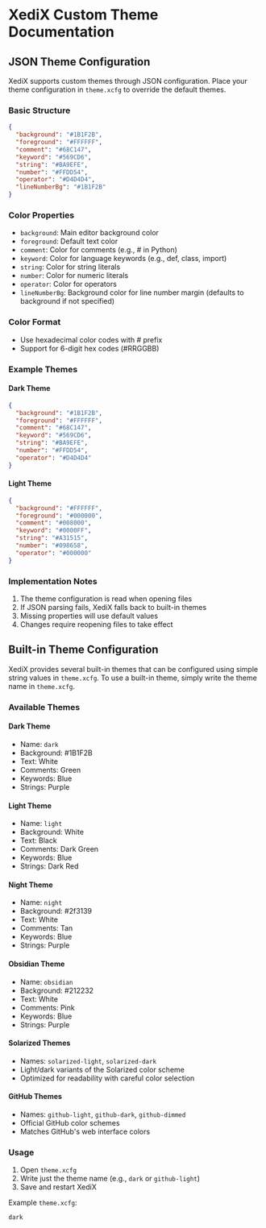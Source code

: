 # XediX Custom Theme Documentation

## JSON Theme Configuration

XediX supports custom themes through JSON configuration. Place your theme configuration in `theme.xcfg` to override the default themes.

### Basic Structure

```json
{
  "background": "#1B1F2B",
  "foreground": "#FFFFFF",
  "comment": "#68C147",
  "keyword": "#569CD6",
  "string": "#BA9EFE",
  "number": "#FFDD54",
  "operator": "#D4D4D4",
  "lineNumberBg": "#1B1F2B"
}
```

### Color Properties

- `background`: Main editor background color
- `foreground`: Default text color
- `comment`: Color for comments (e.g., # in Python)
- `keyword`: Color for language keywords (e.g., def, class, import)
- `string`: Color for string literals
- `number`: Color for numeric literals
- `operator`: Color for operators
- `lineNumberBg`: Background color for line number margin (defaults to background if not specified)

### Color Format
- Use hexadecimal color codes with # prefix
- Support for 6-digit hex codes (#RRGGBB)

### Example Themes

#### Dark Theme
```json
{
  "background": "#1B1F2B",
  "foreground": "#FFFFFF",
  "comment": "#68C147",
  "keyword": "#569CD6",
  "string": "#BA9EFE",
  "number": "#FFDD54",
  "operator": "#D4D4D4"
}
```

#### Light Theme
```json
{
  "background": "#FFFFFF",
  "foreground": "#000000",
  "comment": "#008000",
  "keyword": "#0000FF",
  "string": "#A31515",
  "number": "#098658",
  "operator": "#000000"
}
```

### Implementation Notes

1. The theme configuration is read when opening files
2. If JSON parsing fails, XediX falls back to built-in themes
3. Missing properties will use default values
4. Changes require reopening files to take effect

## Built-in Theme Configuration

XediX provides several built-in themes that can be configured using simple string values in `theme.xcfg`. To use a built-in theme, simply write the theme name in `theme.xcfg`.

### Available Themes

#### Dark Theme
- Name: `dark`
- Background: #1B1F2B
- Text: White
- Comments: Green
- Keywords: Blue
- Strings: Purple

#### Light Theme
- Name: `light`
- Background: White
- Text: Black
- Comments: Dark Green
- Keywords: Blue
- Strings: Dark Red

#### Night Theme
- Name: `night`
- Background: #2f3139
- Text: White
- Comments: Tan
- Keywords: Blue
- Strings: Purple

#### Obsidian Theme
- Name: `obsidian`
- Background: #212232
- Text: White
- Comments: Pink
- Keywords: Blue
- Strings: Purple

#### Solarized Themes
- Names: `solarized-light`, `solarized-dark`
- Light/dark variants of the Solarized color scheme
- Optimized for readability with careful color selection

#### GitHub Themes
- Names: `github-light`, `github-dark`, `github-dimmed`
- Official GitHub color schemes
- Matches GitHub's web interface colors

### Usage

1. Open `theme.xcfg`
2. Write just the theme name (e.g., `dark` or `github-light`)
3. Save and restart XediX

Example `theme.xcfg`:
```
dark
```